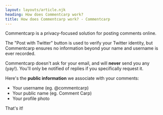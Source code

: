 ```yaml
---
layout: layouts/article.njk
heading: How does Commentcarp work?
title: How does Commentcarp work? - Commentcarp
---
```


Commentcarp is a privacy-focused solution for posting comments online.

The "Post with Twitter" button is used to verify your Twitter identity, but Commentcarp ensures no information beyond your name and username is ever recorded.

Commentcarp doesn't ask for your email, and will **never** send you any (yay!). You'll only be notified of replies if you specifically request it.

Here's the **public information** we associate with your comments:

- Your username (eg. @commentcarp)
- Your public name (eg. Comment Carp)
- Your profile photo

That's it!
